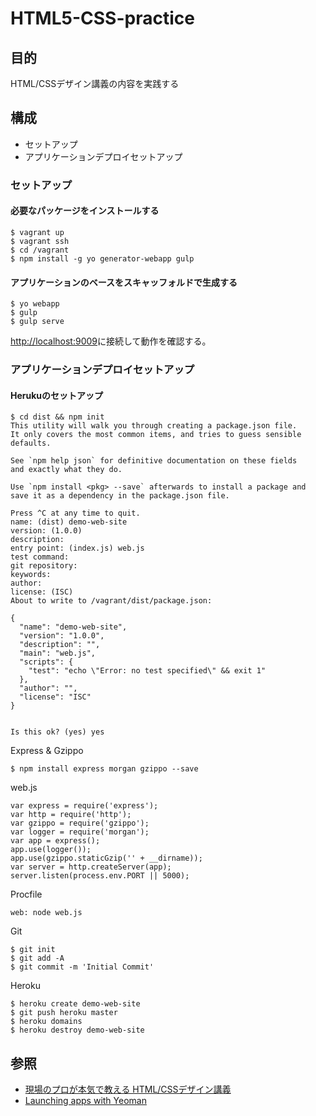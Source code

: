 # HTML5-CSS-practice

## 目的
HTML/CSSデザイン講義の内容を実践する

## 構成
+ セットアップ
+ アプリケーションデプロイセットアップ

### セットアップ
#### 必要なパッケージをインストールする
```
$ vagrant up
$ vagrant ssh
$ cd /vagrant
$ npm install -g yo generator-webapp gulp
```
#### アプリケーションのベースをスキャッフォルドで生成する
```
$ yo webapp
$ gulp
$ gulp serve 
```
[http://localhost:9009](http://localhost:9009)に接続して動作を確認する。

### アプリケーションデプロイセットアップ
#### Herukuのセットアップ
```
$ cd dist && npm init
This utility will walk you through creating a package.json file.
It only covers the most common items, and tries to guess sensible defaults.

See `npm help json` for definitive documentation on these fields
and exactly what they do.

Use `npm install <pkg> --save` afterwards to install a package and
save it as a dependency in the package.json file.

Press ^C at any time to quit.
name: (dist) demo-web-site
version: (1.0.0) 
description: 
entry point: (index.js) web.js
test command: 
git repository: 
keywords: 
author: 
license: (ISC) 
About to write to /vagrant/dist/package.json:

{
  "name": "demo-web-site",
  "version": "1.0.0",
  "description": "",
  "main": "web.js",
  "scripts": {
    "test": "echo \"Error: no test specified\" && exit 1"
  },
  "author": "",
  "license": "ISC"
}


Is this ok? (yes) yes
```
Express & Gzippo

```
$ npm install express morgan gzippo --save
```

web.js

```
var express = require('express');
var http = require('http');
var gzippo = require('gzippo');
var logger = require('morgan');
var app = express();
app.use(logger());
app.use(gzippo.staticGzip('' + __dirname));
var server = http.createServer(app);
server.listen(process.env.PORT || 5000);
```

Procfile

```
web: node web.js
```

Git

```
$ git init
$ git add -A
$ git commit -m 'Initial Commit'
```
Heroku

```
$ heroku create demo-web-site
$ git push heroku master
$ heroku domains
$ heroku destroy demo-web-site
```

## 参照
+ [現場のプロが本気で教える HTML/CSSデザイン講義](https://www.amazon.co.jp/dp/B01K3SZGR0/ref=dp-kindle-redirect?_encoding=UTF8&btkr=1)
+ [Launching apps with Yeoman](https://medium.com/console-log-yo/launching-apps-with-yeoman-1d0dfa627305#.dbvyvn8mu)
